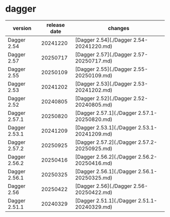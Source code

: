 # dagger	


|version|release date|changes|
|---|---|---|
|Dagger 2.54|20241220|[Dagger 2.54](./Dagger 2.54-20241220.md)|
|Dagger 2.57|20250717|[Dagger 2.57](./Dagger 2.57-20250717.md)|
|Dagger 2.55|20250109|[Dagger 2.55](./Dagger 2.55-20250109.md)|
|Dagger 2.53|20241202|[Dagger 2.53](./Dagger 2.53-20241202.md)|
|Dagger 2.52|20240805|[Dagger 2.52](./Dagger 2.52-20240805.md)|
|Dagger 2.57.1|20250820|[Dagger 2.57.1](./Dagger 2.57.1-20250820.md)|
|Dagger 2.53.1|20241209|[Dagger 2.53.1](./Dagger 2.53.1-20241209.md)|
|Dagger 2.57.2|20250925|[Dagger 2.57.2](./Dagger 2.57.2-20250925.md)|
|Dagger 2.56.2|20250416|[Dagger 2.56.2](./Dagger 2.56.2-20250416.md)|
|Dagger 2.56.1|20250325|[Dagger 2.56.1](./Dagger 2.56.1-20250325.md)|
|Dagger 2.56|20250422|[Dagger 2.56](./Dagger 2.56-20250422.md)|
|Dagger 2.51.1|20240329|[Dagger 2.51.1](./Dagger 2.51.1-20240329.md)|

